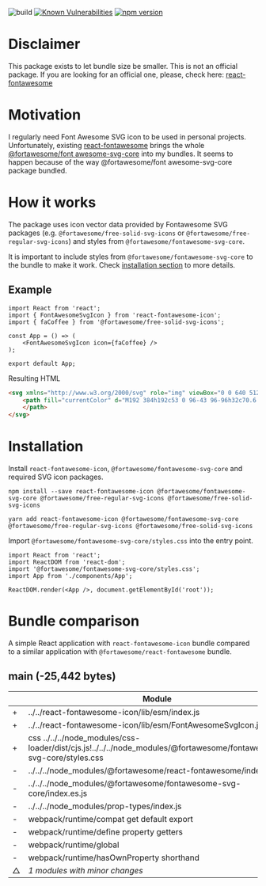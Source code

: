 ![build](https://github.com/eugenezinovyev/react-fontawesome-icon/actions/workflows/main.yml/badge.svg)
[![Known Vulnerabilities](https://snyk.io/test/github/eugenezinovyev/react-fontawesome-icon/badge.svg?targetFile=packages%2Freact-fontawesome-icon%2Fpackage.json)](https://snyk.io/test/github/eugenezinovyev/react-fontawesome-icon?targetFile=packages%2Freact-fontawesome-icon%2Fpackage.json)
[![npm version](https://badge.fury.io/js/react-fontawesome-icon.svg)](https://www.npmjs.com/package/react-fontawesome-icon)

# Disclaimer

This package exists to let bundle size be smaller. This is not an official package.
If you are looking for an official one, please, check here: [react-fontawesome](https://www.npmjs.com/package/react-fontawesome)
# Motivation

I regularly need Font Awesome SVG icon to be used in personal projects.
Unfortunately, existing [react-fontawesome](https://www.npmjs.com/package/react-fontawesome) brings the whole [@fortawesome/font awesome-svg-core](https://www.npmjs.com/package/@fortawesome/fontawesome-svg-core) into my bundles.
It seems to happen because of the way @fortawesome/font awesome-svg-core package bundled.

# How it works

The package uses icon vector data provided by Fontawesome SVG packages (e.g. `@fortawesome/free-solid-svg-icons` or `@fortawesome/free-regular-svg-icons`)
and styles from `@fortawesome/fontawesome-svg-core`.

It is important to include styles from `@fortawesome/fontawesome-svg-core` to the bundle to make it work.
Check [installation section](#installation) to more details.

## Example

```tsx
import React from 'react';
import { FontAwesomeSvgIcon } from 'react-fontawesome-icon';
import { faCoffee } from '@fortawesome/free-solid-svg-icons';

const App = () => (
    <FontAwesomeSvgIcon icon={faCoffee} />
);

export default App;
```

Resulting HTML

```html
<svg xmlns="http://www.w3.org/2000/svg" role="img" viewBox="0 0 640 512" class="svg-inline--fa fa-coffee fa-w-20 fa-lg">
    <path fill="currentColor" d="M192 384h192c53 0 96-43 96-96h32c70.6 0 128-57.4 128-128S582.6 32 512 32H120c-13.3 0-24 10.7-24 24v232c0 53 43 96 96 96zM512 96c35.3 0 64 28.7 64 64s-28.7 64-64 64h-32V96h32zm47.7 384H48.3c-47.6 0-61-64-36-64h583.3c25 0 11.8 64-35.9 64z">
    </path>
</svg>
```

# Installation

Install `react-fontawesome-icon`, `@fortawesome/fontawesome-svg-core` and required SVG icon packages.

```
npm install --save react-fontawesome-icon @fortawesome/fontawesome-svg-core @fortawesome/free-regular-svg-icons @fortawesome/free-solid-svg-icons
```

```
yarn add react-fontawesome-icon @fortawesome/fontawesome-svg-core @fortawesome/free-regular-svg-icons @fortawesome/free-solid-svg-icons
```

Import `@fortawesome/fontawesome-svg-core/styles.css` into the entry point.

```tsx
import React from 'react';
import ReactDOM from 'react-dom';
import '@fortawesome/fontawesome-svg-core/styles.css';
import App from './components/App';

ReactDOM.render(<App />, document.getElementById('root'));

```

# Bundle comparison

A simple React application with `react-fontawesome-icon` bundle compared to a similar application with `@fortawesome/react-fontawesome` bundle.

## main (-25,442 bytes)

|| Module | Count | Size |
|-|-|-|-|
|+|../../react-fontawesome-icon/lib/esm/index.js|2|+1,942|
|+|../../react-fontawesome-icon/lib/esm/FontAwesomeSvgIcon.js|1|+1,882|
|+|css ../../../node_modules/css-loader/dist/cjs.js!../../../node_modules/@fortawesome/fontawesome-svg-core/styles.css|1|+7,891|
|-|../../../node_modules/@fortawesome/react-fontawesome/index.es.js|5|-90,805|
|-|../../../node_modules/@fortawesome/fontawesome-svg-core/index.es.js|1|-76,794|
|-|../../../node_modules/prop-types/index.js|3|-2,645|
|-|webpack/runtime/compat get default export|1|-267|
|-|webpack/runtime/define property getters|1|-308|
|-|webpack/runtime/global|1|-221|
|-|webpack/runtime/hasOwnProperty shorthand|1|-88|
|△|*1 modules with minor changes*| |+54|
